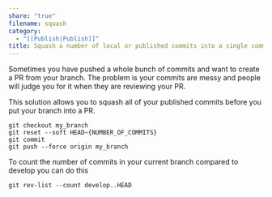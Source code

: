 ```yaml
---
share: "true"
filename: squash
category:
  - "[[Publish|Publish]]"
title: Squash a number of local or published commits into a single commit
---
```


Sometimes you have pushed a whole bunch of commits and want to create a PR from your branch. The problem is your commits are messy and people will judge you for it when they are reviewing your PR.

This solution allows you to squash all of your published commits before you put your branch into a PR.

```
git checkout my_branch
git reset --soft HEAD~{NUMBER_OF_COMMITS}
git commit
git push --force origin my_branch
```

To count the number of commits in your current branch compared to develop you can do this

```
git rev-list --count develop..HEAD
```
